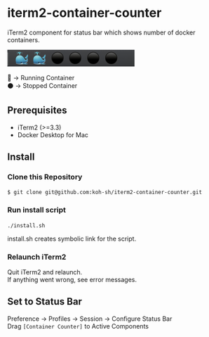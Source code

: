 # iterm2-container-counter
iTerm2 component for status bar which shows number of docker containers.  

![](imgs/statusbar.png)  

🐳 -> Running Container  
⚫ -> Stopped Container  

## Prerequisites

- iTerm2 (>=3.3) 
- Docker Desktop for Mac

## Install

### Clone this Repository

```
$ git clone git@github.com:koh-sh/iterm2-container-counter.git
```

### Run install script

```
./install.sh
```

install.sh creates symbolic link for the script.

### Relaunch iTerm2

Quit iTerm2 and relaunch.  
If anything went wrong, see error messages.  

## Set to Status Bar

Preference -> Profiles -> Session -> Configure Status Bar  
Drag `[Container Counter]` to Active Components

